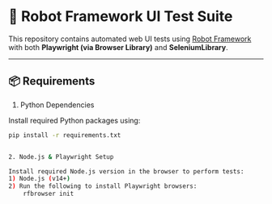 # 🤖 Robot Framework UI Test Suite

This repository contains automated web UI tests using [Robot Framework](https://robotframework.org/) with both **Playwright (via Browser Library)** and **SeleniumLibrary**.

---

## 📦 Requirements

1. Python Dependencies

Install required Python packages using:

```bash
pip install -r requirements.txt


2. Node.js & Playwright Setup

Install required Node.js version in the browser to perform tests:
1) Node.js (v14+)
2) Run the following to install Playwright browsers:
    rfbrowser init



